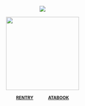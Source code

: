 <div align="center"> 
  
![](https://komarev.com/ghpvc/?username=angeIcorpse&color=lightgrey&label=ꔫ)

<p align="center"> <img width="200" src="https://files.catbox.moe/lwz7bb.png">

<div align="center"> 
 
<sub>[**RENTRY**](https://rentry.co/domainclash)⠀⠀ ⠀⠀ [**ATABOOK**](https://soulripper.atabook.org/)</sub>
